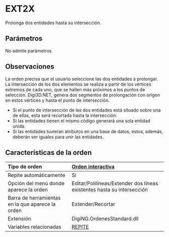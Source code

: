 # EXT2X

Prolonga dos entidades hasta su intersección.

## Parámetros

No admite parámetros.

## Observaciones

La orden precisa que el usuario seleccione las dos entidades a prolongar. La intersección de los dos elementos se realiza a partir de los vértices extremos de cada uno, que se hallen más próximos a los puntos de selección. Digi3D.NET, genera dos segmentos de prolongación con origen en estos vértices y hasta el punto de intersección.

* Si el punto de intersección de las dos entidades está situado sobre una de ellas, esta será recortada hasta la intersección.
* Si las entidades tienen el mismo código generará una sola entidad unida.
* Si las entidades tuvieran atributos en una base de datos, estos, además, deberán ser iguales para unir las entidades.

## Características de la orden

| Tipo de orden | [Orden interactiva]() |
| :--- | :--- |
| Repite automáticamente | Si |
| Opción del menú donde aparece la orden | Editar/Polilíneas/Extender dos líneas existentes hasta su intersección |
| Barra de herramientas en la que aparece la orden | Extender/Recortar |
| Extensión | DigiNG.OrdenesStandard.dll |
| Variables relacionadas | [REPITE](REPITE.html) |

